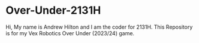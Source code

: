 # Over-Under-2131H
Hi, My name is Andrew Hilton and I am the coder for 2131H. 
This Repository is for my Vex Robotics Over Under (2023/24) game.

